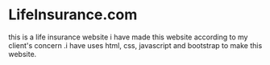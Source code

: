 # LifeInsurance.com
this is a life insurance website i have made this website according to my client's concern .i have uses html, css, javascript and bootstrap to make this website.
